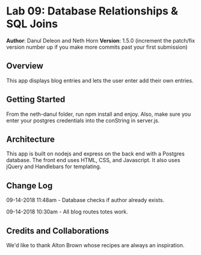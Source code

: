 # Lab 09: Database Relationships & SQL Joins

**Author**: Danul Deleon and Neth Horn
**Version**: 1.5.0 (increment the patch/fix version number up if you make more commits past your first submission)

## Overview
This app displays blog entries and lets the user enter add their own entries.

## Getting Started
From the neth-danul folder, run npm install and enjoy. Also, make sure you enter your postgres credentials into the conString in server.js.

## Architecture
This app is built on nodejs and express on the back end with a Postgres database. The front end uses HTML, CSS, and Javascript. It also uses jQuery and Handlebars for templating.

## Change Log
09-14-2018 11:48am - Database checks if author already exists.

09-14-2018 10:30am - All blog routes totes work.

## Credits and Collaborations
We'd like to thank Alton Brown whose recipes are always an inspiration.